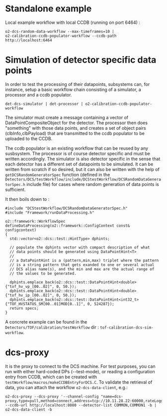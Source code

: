 <!-- doxy
\page refDetectorsDCStestWorkflow testWorkflow
/doxy -->

# Standalone example

Local example workflow with local CCDB (running on port 6464) :

```shell
o2-dcs-random-data-workflow --max-timeframes=10 | 
o2-calibration-ccdb-populator-workflow --ccdb-path http://localhost:6464
```

# Simulation of detector specific data points

In order to test the processing of their datapoints, subsystems can, for instance, setup a basic workflow chain consisting of a simulator, a processor and a ccdb populator. 

```console
det-dcs-simulator | det-processor | o2-calibration-ccdb-populator-workflow 
```

The simulator must create a message containing a vector of DataPointCompositeObject for the detector. The processor then does "something" with those data points, and creates a set of object pairs (clbInfo,clbPayload) that are transmitted to the ccdb populator to be uploaded to the CCDB.

The ccdb populator is an existing workflow that can be reused by any susbsystem. The processor is of course detector specific and must be written accordingly. 
The simulator is also detector specific in the sense that each detector has a different set of datapoints to be simulated. It can be written from scratch if so desired, but it can also be written with the help of `getDCSRandomGeneratorSpec` function (defined in the `Detectors/DCS/testWorkflow/include/DCStestWorkflow/DCSRandomDataGeneratorSpec.h` include file) for cases where random generation of data points is sufficient.

It then boils down to : 

```
#include "DCStestWorkflow/DCSRandomDataGeneratorSpec.h"
#include "Framework/runDataProcessing.h"

o2::framework::WorkflowSpec defineDataProcessing(o2::framework::ConfigContext const& configcontext)
{
  std::vector<o2::dcs::test::HintType> dphints;

  // populate the dphints vector with compact description of what
  // data points should be generated using DataPointHint<T>
  //
  // a DataPointHint is a (pattern,min,max) triplet where the pattern
  // is a string pattern that gets exanded to one or several actual
  // DCS alias name(s), and the min and max are the actual range of
  // the values to be generated.

  dphints.emplace_back(o2::dcs::test::DataPointHint<double>{"tof_hv_vp_[00..02]", 0, 50.});
  dphints.emplace_back(o2::dcs::test::DataPointHint<double>{"tof_hv_ip_[00..02]", 0, 50.});
  dphints.emplace_back(o2::dcs::test::DataPointHint<int32_t>{"TOF_HVSTATUS_SM[00..01]MOD[0..1]", 0, 524287});
  return specs;
}
```

A concrete example can be found in the `Detectors/TOF/calibration/testWorkflow` dir : `tof-calibration-dcs-sim-workflow`.

# dcs-proxy

It is the proxy to connect to the DCS machine.
For test purposes, you can run with either hard-coded DPs (--test-mode), or reading a configuration entry from CCDB, which can be created with `testWorkflow/macros/makeCCDBEntryForDCS.C`. To validate the retrieval of data, you can attach the workflow `o2-dcs-data-client`, e.g.:

```
o2-dcs-proxy --dcs-proxy '--channel-config "name=dcs-proxy,type=pull,method=connect,address=tcp://10.11.28.22:60000,rateLogging=1,transport=zeromq"' --ccdb-url http://localhost:8080 --detector-list COMMON,COMMON1 -b | o2-dcs-data-client -b
```





